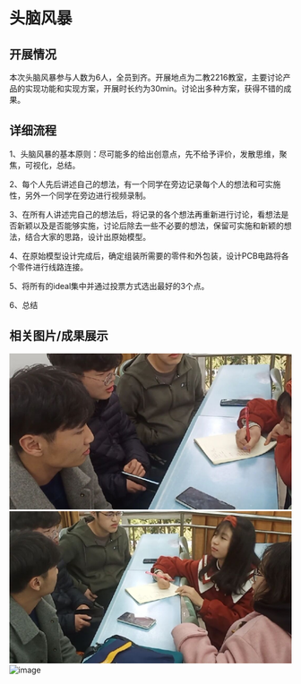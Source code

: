 头脑风暴
====

开展情况
----

本次头脑风暴参与人数为6人，全员到齐。开展地点为二教2216教室，主要讨论产品的实现功能和实现方案，开展时长约为30min。讨论出多种方案，获得不错的成果。

详细流程
----

1、头脑风暴的基本原则：尽可能多的给出创意点，先不给予评价，发散思维，聚焦，可视化，总结。

2、每个人先后讲述自己的想法，有一个同学在旁边记录每个人的想法和可实施性，另外一个同学在旁边进行视频录制。

3、在所有人讲述完自己的想法后，将记录的各个想法再重新进行讨论，看想法是否新颖以及是否能够实施，讨论后除去一些不必要的想法，保留可实施和新颖的想法，结合大家的思路，设计出原始模型。

4、在原始模型设计完成后，确定组装所需要的零件和外包装，设计PCB电路将各个零件进行线路连接。

5、将所有的ideal集中并通过投票方式选出最好的3个点。

6、总结

相关图片/成果展示
----
![image](https://github.com/SWJTU-i2e-2020/outdoor_travel_6/blob/main/D11DC218AE0A97C8E6DB4EE03A7CEAFE.jpg)
![image](https://github.com/SWJTU-i2e-2020/outdoor_travel_6/blob/main/AAF539C38C6AD7CF7EB01A0F267F9B7C.jpg)
![image]()
